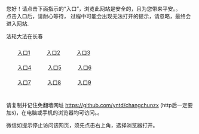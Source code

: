 您好！请点击下面指示的“入口”，浏览此网站是安全的，且为您带来平安。。 <br/>
点击入口后，请耐心等待， 过程中可能会出现无法打开的提示，请忽略，最终会进入网站. </br>

法轮大法在长春<br/>
<div style="padding:10px"><a style="margin:20px" target="_blank" href="https://d2kw33dld3rsx0.cloudfront.net/2Qpsp?qjlhw" id="ccLink1" rel="nofollow">入口1</a> <a target="_blank" style="margin:20px" href="https://d2n6hi7izy0odo.cloudfront.net/2Qpsp?cndcrc" id="ccLink2" rel="nofollow">入口2</a> <a style="margin:20px" target="_blank" href="https://d352l9k7dobzcu.cloudfront.net/2Qpsp?eajrwra" id="ccLink3" rel="nofollow">入口3</a></div>

<div style="padding:10px" ><a style="margin:20px" target="_blank" href="https://d2kw33dld3rsx0.cloudfront.net/2Qpsp?qjlhw" id="ccLink4" rel="nofollow">入口4</a> <a style="margin:20px" href="https://d2n6hi7izy0odo.cloudfront.net/2Qpsp?cndcrc" target="_blank" id="ccLink5" rel="nofollow">入口5</a> <a style="margin:20px" href="https://d352l9k7dobzcu.cloudfront.net/2Qpsp?eajrwra" target="_blank" id="ccLink6" rel="nofollow">入口6</a></div>

<div style="padding:10px"><a style="margin:20px" target="_blank" href="https://d2kw33dld3rsx0.cloudfront.net/2Qpsp?qjlhw" id="ccLink7" rel="nofollow">入口7</a> <a style="margin:20px" href="https://d2n6hi7izy0odo.cloudfront.net/2Qpsp?cndcrc" target="_blank" id="ccLink8" rel="nofollow">入口8</a> <a style="margin:20px" target="_blank" href="https://d352l9k7dobzcu.cloudfront.net/2Qpsp?eajrwra" id="ccLink9" rel="nofollow">入口9</a></div>

<br/>



请复制并记住免翻墙网址 https://github.com/yntd/changchunzx (http后一定要加s)，在电脑或手机的浏览器均可访问。。<br/>

微信如提示停止访问该网页，须先点击右上角，选择浏览器打开。
